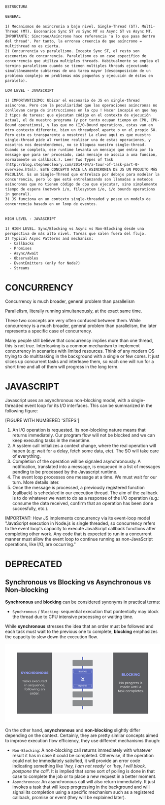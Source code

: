 ```
ESTRUCTURA

GENERAL

1) Mecanismos de asincronia a bajo nivel. Single-Thread (ST). Multi-Thread (MT). Escenarios Sync ST vs Sync MT vs Async ST vs Async MT. IMPORTANTE: Síncrono/Asíncrono hace referencia 'a lo que pasa dentro del thread'. Por tanto, la erronea creencia de que asíncrono = multithread no es cierta.
2) Concurrencia vs paralelismo. Excepto Sync ST, el resto son escenarios de concurrencia. Paralelismo es un caso especifico de concurrencia que utiliza multiples threads. Habitualmente se emplea el termino paralelismo cuando se tienen multiples threads ejecutando simultáneamente subtareas de una tarea mayor (descomposición de un problema complejo en problemas más pequeños y ejecución de éstos en paralelo). 

LOW LEVEL - JAVASCRIPT

1) IMPORTANTISIMO: Ubicar el escenario de JS en single-thread asincrono. Pero con la peculiaridad que las operaciones asíncronas no conllevan carga de instrucciones en la cpu ! Hacer incapié en que hay 2 tipos de tareas: que ejecutan código en el contexto de ejecución actual, el de nuestro programa (y por tanto ocupan tiempo en CPU, CPU-Bound operations), y las que no (I/O-Bound operations, estas van en otro contexto diferente, bien un threadpool aparte o un el propio SO. Pero esto es transparente a nosotros! La clave aqui es que nuestro single-thread pide al runtime realizar una de estas operaciones, y nosotros nos desentendemos, no se bloquea nuestro single-thread. Cuando se completa, ese runtime levanta un mensaje que entra por la message que para ser procesado, cada mensaje se asocia a una funcion, normalmente un callback.). Leer Two Types of Task (http://blog.stephencleary.com/2014/04/a-tour-of-task-part-0-overview.html). ESTE CONCEPTO HACE LA ASINCRONIA DE JS UN POQUITO MÁS PECULIAR. Es un Single-Thread que entrelaza por debajo para modelar la concurrencia, pero lo que está entrelanzando son llamadas a metodos asíncronos que no tienen código de cpu que ejecutar, sino simplemente tiempo de espera (network i/o, filesystem i/o, i/o bounds operations in general).
3) JS funciona en un contexto single-threaded y posee un modelo de concurrencia basado en un loop de eventos.


HIGH LEVEL - JAVASCRIPT

1) HIGH LEVEL. Sync/Blocking vs Async vs Non-Blocking desde una perspectiva de más alto nivel. Tareas que salen fuera del flujo.
2) Typical Async Patterns and mechanism:
  - Callbacks
  - Promises
  - Async/Await
  - Observables  
  - EventEmitters (only for Node?)
  - Streams

```


# CONCURRENCY


Concurrency is much broader, general problem than parallelism

Parallelism, literally running simultaneously, at the exact same time.

These two concepts are very often confused between them. While concurrency is a much broader, general problem than parallelism, the later represents a specific case of concurrency. 

Many people still believe that concurrency implies more than one thread, this is not true. Interleaving is a common mechanism to implement concurrency in scenarios with limited resources. Think of any modern OS trying to do multitasking in the background with a single or few cores. It just slices up concurrent tasks and interleave them, so each one will run for a short time and all of them will progress in the long term.


# JAVASCRIPT 

Javascript uses an asynchronous non-blocking model, with a single-threaded event loop for its I/O interfaces. This can be summarized in the following figure:

[FIGURE WITH NUMBERED 'STEPS']

1. An I/O operation is requested. Its non-blocking nature means that returns immediately. Our program flow will not be blocked and we can keep executing tasks in the meantime.
2. A system call initializes a context change, where the real operation will hapen (e.g: wait for a delay, fetch some data, etc). The SO will take care of everything.
3. Completion of the operation will be signaled asynchronously. A notification, translated into a message, is enqueued in a list of messages pending to be processed by the Javascript runtime.
4. The event loop processes one message at a time. We must wait for our turn. More details later.
5. Once the message is processed, a previously registered function (callback) is scheduled in our execution thread. The aim of the callback is to do whatever we want to do as a response of the I/O operation (e.g.: consume the data received, confirm that an operation has been done succesfully, etc.). 


IMPORTANT: How JS implements concurrency via its event-loop model
"JavaScript execution in Node.js is single threaded, so concurrency refers to the event loop's capacity to execute JavaScript callback functions after completing other work. Any code that is expected to run in a concurrent manner must allow the event loop to continue running as non-JavaScript operations, like I/O, are occurring."




















# DEPRECATED


## Synchronous vs Blocking vs Asynchronous vs Non-blocking

**Synchronous** and **blocking** can be considered synonyms in practical terms: 
- `Synchronous` / `Blocking`: sequential execution that pontentially may block the thread due to CPU intensive processing or waiting time.

While **synchronous** stresses the idea that an order must be followed and each task must wait to the previous one to complete, **blocking** emphasizes the capacity to slow down the execution flow.

![Synchronous / Blocking](src/png/sync_blocking.png)

On the other hand, **asynchronous** and **non-blocking** slightly differ depending on the context. Certainly, they are pretty similar concepts aimed to improve execution flow efficiency, they use different mechanisms though:

- `Non-Blocking`: A non-blocking call returns immediately with whatever result it has in case it could be completed. Otherwise, if the operation could not be immediately satisfied, it will provide an error code indicating something like '*hey, I am not ready*' or '*hey, I will block, postpone the call*'. It is implied that some sort of polling is done in that case to complete the job or to place a new request in a better moment.
- `Asynchronous`: An asynchronous call will also return immediately. It just invokes a task that will keep progressing in the background and will signal its completion using a specific mechanism such as a registered callback, promise or event (they will be explained later).